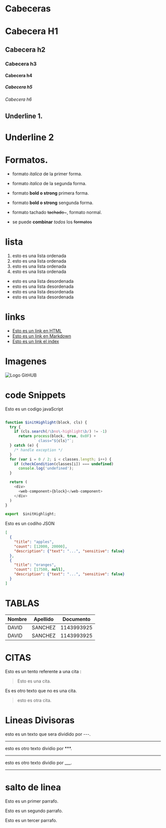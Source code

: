 # Cabeceras

# Cabecera H1

## Cabecera h2

### Cabecera h3

#### Cabecera h4

##### Cabecera h5

###### Cabecera h6

## Underline 1.

# Underline 2

# Formatos.

- formato _italica_ de la primer forma.

- formato _italica_ de la segunda forma.

- formato **bold o strong** primera forma.

- formato **bold o strong** sengunda forma.

- formato tachado ~~tachado~~~, formato normal.

- se puede **combinar** _todos_ los ~~formatos~~

# lista

1. esto es una lista ordenada
2. esto es una lista ordenada
3. esto es una lista ordenada
4. esto es una lista ordenada

- esto es una lista desordenada
- esto es una lista desordenada
- esto es una lista desordenada
- esto es una lista desordenada

# links

- <a href="http://www.google.com">Esto es un link en HTML</a>
- [Esto es un link en Markdown](http://www.google.com)
- [Esto es un link el index](index.html)

# Imagenes

![Logo GitHUB](https://github.githubassets.com/images/modules/logos_page/GitHub-Mark.png)

# code Snippets

Esto es un codigo javaScript

```JavaScript

function $initHighlight(block, cls) {
  try {
    if (cls.search(/\bno\-highlight\b/) != -1)
      return process(block, true, 0x0F) +
             ` class="${cls}"`;
  } catch (e) {
    /* handle exception */
  }
  for (var i = 0 / 2; i < classes.length; i++) {
    if (checkCondition(classes[i]) === undefined)
      console.log('undefined');
  }

  return (
    <div>
      <web-component>{block}</web-component>
    </div>
  )
}

export  $initHighlight;

```

Esto es un codiho JSON

```JSON
[
  {
    "title": "apples",
    "count": [12000, 20000],
    "description": {"text": "...", "sensitive": false}
  },
  {
    "title": "oranges",
    "count": [17500, null],
    "description": {"text": "...", "sensitive": false}
  }
]
```

# TABLAS

| Nombre | Apellido | Documento  |
| ------ | -------- | ---------- |
| DAVID  | SANCHEZ  | 1143993925 |
| DAVID  | SANCHEZ  | 1143993925 |

# CITAS

Esto es un tento referente a una cita :

> Esto es una cita.

Es es otro texto que no es una cita.

> esto es otra cita.

# Lineas Divisoras

esto es un texto que sera dividido por ---.

---

esto es otro texto dividio por \*\*\*.

---

esto es otro texto dividio por \_\_\_.

---

# salto de linea

Esto es un primer parrafo.

Esto es un segundo parrafo.

Esto es un tercer parrafo.